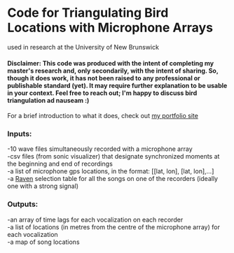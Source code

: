 # Code for Triangulating Bird Locations with Microphone Arrays
used in research at the University of New Brunswick

#### Disclaimer: This code was produced with the intent of completing my master's research and, only secondarily, with the intent of sharing. So, though it does work, it has not been raised to any professional or publishable standard (yet). It may require further explanation to be usable in your context. Feel free to reach out; I'm happy to discuss bird triangulation ad nauseam :)

For a brief introduction to what it does, check out [my portfolio site](https://lukemclean-portfolio.vercel.app/projects/triangulation)

### Inputs:
-10 wave files simultaneously recorded with a microphone array  
-csv files (from sonic visualizer) that designate synchronized moments at the beginning and end of recordings  
-a list of microphone gps locations, in the format: [[lat, lon], [lat, lon],...]  
-a [Raven](https://www.ravensoundsoftware.com/) selection table for all the songs on one of the recorders (ideally one with a strong signal)  

### Outputs:
-an array of time lags for each vocalization on each recorder  
-a list of locations (in metres from the centre of the microphone array) for each vocalization  
-a map of song locations  